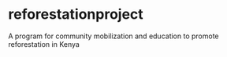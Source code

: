# reforestationproject
A program for community mobilization and education to promote reforestation in Kenya
